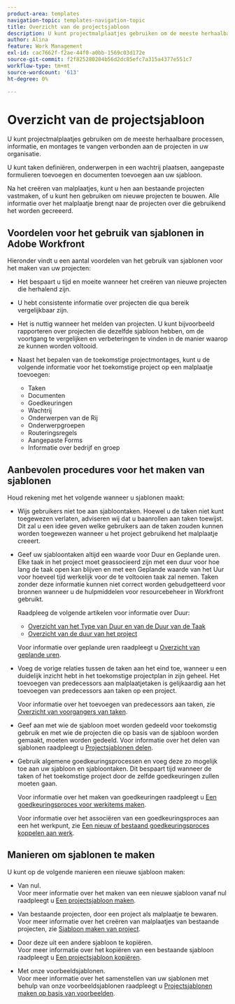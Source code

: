 ```yaml
---
product-area: templates
navigation-topic: templates-navigation-topic
title: Overzicht van de projectsjabloon
description: U kunt projectmalplaatjes gebruiken om de meeste herhaalbare processen, informatie, en montages te vangen verbonden aan de projecten in uw organisatie.
author: Alina
feature: Work Management
exl-id: cac7662f-f2ae-44f0-a0bb-1569c03d172e
source-git-commit: f2f825280204b56d2dc85efc7a315a4377e551c7
workflow-type: tm+mt
source-wordcount: '613'
ht-degree: 0%

---
```


# Overzicht van de projectsjabloon

U kunt projectmalplaatjes gebruiken om de meeste herhaalbare processen, informatie, en montages te vangen verbonden aan de projecten in uw organisatie.

U kunt taken definiëren, onderwerpen in een wachtrij plaatsen, aangepaste formulieren toevoegen en documenten toevoegen aan uw sjabloon.

Na het creëren van malplaatjes, kunt u hen aan bestaande projecten vastmaken, of u kunt hen gebruiken om nieuwe projecten te bouwen. Alle informatie over het malplaatje brengt naar de projecten over die gebruikend het worden gecreeerd.

## Voordelen voor het gebruik van sjablonen in Adobe Workfront

Hieronder vindt u een aantal voordelen van het gebruik van sjablonen voor het maken van uw projecten:

* Het bespaart u tijd en moeite wanneer het creëren van nieuwe projecten die herhalend zijn.
* U hebt consistente informatie over projecten die qua bereik vergelijkbaar zijn.
* Het is nuttig wanneer het melden van projecten. U kunt bijvoorbeeld rapporteren over projecten die dezelfde sjabloon hebben, om de voortgang te vergelijken en verbeteringen te vinden in de manier waarop ze kunnen worden voltooid.
* Naast het bepalen van de toekomstige projectmontages, kunt u de volgende informatie voor het toekomstige project op een malplaatje toevoegen:

   * Taken
   * Documenten
   * Goedkeuringen
   * Wachtrij
   * Onderwerpen van de Rij
   * Onderwerpgroepen
   * Routeringsregels
   * Aangepaste Forms
   * Informatie over bedrijf en groep

## Aanbevolen procedures voor het maken van sjablonen

<!--
<p data-mc-conditions="QuicksilverOrClassic.Draft mode">(NOTE:this is not an extensive list, but we are updating it as we go.)</p>
-->

Houd rekening met het volgende wanneer u sjablonen maakt:

* Wijs gebruikers niet toe aan sjabloontaken. Hoewel u de taken niet kunt toegewezen verlaten, adviseren wij dat u baanrollen aan taken toewijst. Dit zal u een idee geven welke gebruikers aan de taken zouden kunnen worden toegewezen wanneer u het project gebruikend het malplaatje creeert.
* Geef uw sjabloontaken altijd een waarde voor Duur en Geplande uren. Elke taak in het project moet geassocieerd zijn met een duur voor hoe lang de taak open kan blijven en met een Geplande waarde van het Uur voor hoeveel tijd werkelijk voor de te voltooien taak zal nemen. Taken zonder deze informatie kunnen niet correct worden gebudgetteerd voor bronnen wanneer u de hulpmiddelen voor resourcebeheer in Workfront gebruikt.

   Raadpleeg de volgende artikelen voor informatie over Duur:

   * [Overzicht van het Type van Duur en van de Duur van de Taak](../../../manage-work/tasks/taskdurtn/task-duration-and-duration-type.md)
   * [Overzicht van de duur van het project](../../../manage-work/projects/planning-a-project/project-duration.md)

   Voor informatie over geplande uren raadpleegt u [Overzicht van geplande uren](../../../manage-work/tasks/task-information/planned-hours.md).

* Voeg de vorige relaties tussen de taken aan het eind toe, wanneer u een duidelijk inzicht hebt in het toekomstige projectplan in zijn geheel. Het toevoegen van predecessors aan malplaatjetaken is gelijkaardig aan het toevoegen van predecessors aan taken op een project.

   Voor informatie over het toevoegen van predecessors aan taken, zie [Overzicht van voorgangers van taken](../../../manage-work/tasks/use-prdcssrs/predecessors-overview.md).

* Geef aan met wie de sjabloon moet worden gedeeld voor toekomstig gebruik en met wie de projecten die op basis van de sjabloon worden gemaakt, moeten worden gedeeld. Voor informatie over het delen van sjablonen raadpleegt u [Projectsjablonen delen](../../../manage-work/projects/create-and-manage-templates/share-project-template.md).
* Gebruik algemene goedkeuringsprocessen en voeg deze zo mogelijk toe aan uw sjabloon en sjabloontaken. Dit bespaart tijd wanneer de taken of het toekomstige project door de zelfde goedkeuringen zullen moeten gaan.

   Voor informatie over het maken van goedkeuringen raadpleegt u [Een goedkeuringsproces voor werkitems maken](../../../administration-and-setup/customize-workfront/configure-approval-milestone-processes/create-approval-processes.md).

   Voor informatie over het associëren van een goedkeuringsproces aan een het werkpunt, zie [Een nieuw of bestaand goedkeuringsproces koppelen aan werk](../../../review-and-approve-work/manage-approvals/associate-approval-with-work.md).

## Manieren om sjablonen te maken

U kunt op de volgende manieren een nieuwe sjabloon maken:

* Van nul.\
   Voor meer informatie over het maken van een nieuwe sjabloon vanaf nul raadpleegt u [Een projectsjabloon maken](../../../manage-work/projects/create-and-manage-templates/create-template.md).

* Van bestaande projecten, door een project als malplaatje te bewaren.\
   Voor meer informatie over het creëren van malplaatjes van bestaande projecten, zie [Sjabloon maken van project](../../../manage-work/projects/create-and-manage-templates/create-template-from-project.md).

* Door deze uit een andere sjabloon te kopiëren.\
   Voor meer informatie over het kopiëren van een bestaande sjabloon raadpleegt u [Een projectsjabloon kopiëren](../../../manage-work/projects/create-and-manage-templates/copy-template.md).

* Met onze voorbeeldsjablonen.\
   Voor meer informatie over het samenstellen van uw sjablonen met behulp van onze voorbeeldsjablonen raadpleegt u [Projectsjablonen maken op basis van voorbeelden](../../../manage-work/projects/create-and-manage-templates/create-templates-from-examples.md).
